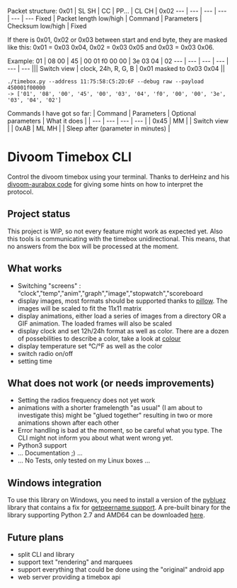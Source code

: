 Packet structure:
0x01 | SL SH | CC | PP... | CL CH | 0x02
--- | --- | --- | --- | --- | ---
Fixed | Packet length low/high | Command | Parameters | Checksum low/high | Fixed

If there is 0x01, 0x02 or 0x03 between start and end byte, they are masked like this: 0x01 = 0x03 0x04, 0x02 = 0x03 0x05 and 0x03 = 0x03 0x06.

Example:
01 | 08 00 | 45 | 00 01 f0 00 00 | 3e 03 04 | 02
--- | --- | --- | --- | --- | ---
||| Switch view | clock, 24h, R, G, B | 0x01 masked to 0x03 0x04 ||

```
./timebox.py --address 11:75:58:C5:2D:6F --debug raw --payload 450001f00000
-> ['01', '08', '00', '45', '00', '03', '04', 'f0', '00', '00', '3e', '03', '04', '02']
```

Commands I have got so far:
| Command | Parameters | Optional parameters | What it does |
| --- | --- | --- | --- |
| 0x45 | MM | | Switch view |
| 0xAB | ML MH | | Sleep after (parameter in minutes) |


# Divoom Timebox CLI
Control the divoom timebox using your terminal.
Thanks to derHeinz and his [divoom-aurabox code](https://github.com/derHeinz/divoom-adapter) for giving some hints on how to interpret the protocol.

## Project status
This project is WIP, so not every feature might work as expected yet. Also this tools is communicating with the timebox unidirectional.
This means, that no answers from the box will be processed at the moment.

## What works
* Switching "screens" :  "clock","temp","anim","graph","image","stopwatch","scoreboard
* display images, most formats should be supported thanks to [pillow](https://github.com/python-pillow/Pillow). The images will be scaled to fit the 11x11 matrix
* display animations, either load a series of images from a directory OR a GIF animation. The loaded frames will also be scaled
* display clock and set 12h/24h format as well as color. There are a dozen of possebilities to describe a color, take a look at [colour](https://github.com/vaab/colour)
* display temperature set °C/°F as well as the color
* switch radio on/off
* setting time

## What does not work (or needs improvements)
* Setting the radios frequency does not yet work
* animations with a shorter framelength "as usual" (I am about to investigate this) might be "glued together" resulting in two or more animations shown after each other
* Error handling is bad at the moment, so be careful what you type. The CLI might not inform you about what went wrong yet.
* Python3 support
* ... Documentation ;) ...
* ... No Tests, only tested on my Linux boxes ...

## Windows integration
To use this library on Windows, you need to install a version of the [pybluez](https://github.com/pybluez/pybluez)
library that contains a fix for [getpeername support](https://github.com/pybluez/pybluez/pull/201).
A pre-built binary for the library supporting Python 2.7 and AMD64 can be downloaded [here](https://1drv.ms/u/s!AtLn8ELpA_G9frRzQuMKJ1QixKw).

## Future plans
* split CLI and library
* support text "rendering" and marquees
* support everything that could be done using the "original" android app
* web server providing a timebox api
